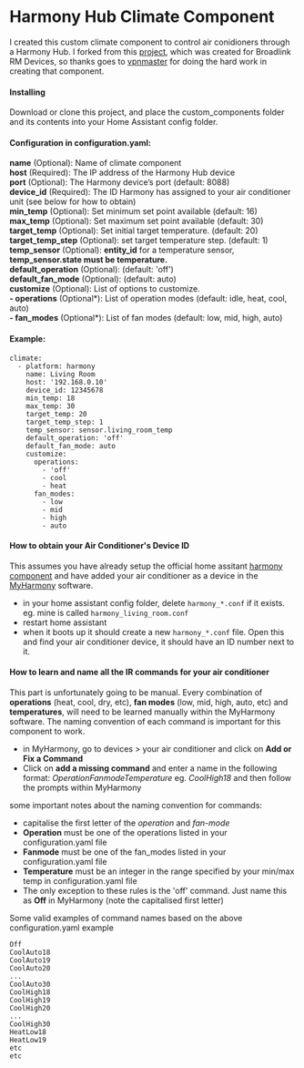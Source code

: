 # Harmony Hub Climate Component

I created this custom climate component to control air conidioners through a Harmony Hub. I forked from this [project](https://github.com/vpnmaster/homeassistant-custom-components), which was created for Broadlink RM Devices, so thanks goes to [vpnmaster](https://github.com/vpnmaster) for doing the hard work in creating that component.

#### Installing
Download or clone this project, and place the custom_components folder and its contents into your Home Assistant config folder.



#### Configuration in configuration.yaml:
**name** (Optional): Name of climate component<br />
**host** (Required): The IP address of the Harmony Hub device<br />
**port** (Optional): The Harmony device’s port (default: 8088)<br />
**device_id** (Required): The ID Harmony has assigned to your air conditioner unit (see below for how to obtain)<br />
**min_temp** (Optional): Set minimum set point available (default: 16)<br />
**max_temp** (Optional): Set maximum set point available (default: 30)<br />
**target_temp** (Optional): Set initial target temperature. (default: 20)<br />
**target_temp_step** (Optional): set target temperature step. (default: 1)<br />
**temp_sensor** (Optional): **entity_id** for a temperature sensor, **temp_sensor.state must be temperature.**<br />
**default_operation** (Optional): (default: 'off')<br />
**default_fan_mode** (Optional): (default: auto)<br />
**customize** (Optional): List of options to customize.<br />
  **- operations** (Optional*): List of operation modes (default: idle, heat, cool, auto)<br />
  **- fan_modes** (Optional*): List of fan modes (default: low, mid, high, auto)<br />
  
#### Example:
```
climate:
  - platform: harmony
    name: Living Room
    host: '192.168.0.10'
    device_id: 12345678
    min_temp: 18
    max_temp: 30
    target_temp: 20
    target_temp_step: 1
    temp_sensor: sensor.living_room_temp
    default_operation: 'off'
    default_fan_mode: auto
    customize:
      operations:
        - 'off'
        - cool
        - heat
      fan_modes:
        - low
        - mid
        - high
        - auto
```

#### How to obtain your Air Conditioner's Device ID

This assumes you have already setup the official home assitant [harmony component](https://www.home-assistant.io/components/remote.harmony/) and have added your air conditioner as a device in the [MyHarmony](https://www.myharmony.com) software.
* in your home assistant config folder, delete `harmony_*.conf` if it exists. eg. mine is called `harmony_living_room.conf`
* restart home assistant
* when it boots up it should create a new `harmony_*.conf` file. Open this and find your air conditioner device, it should have an ID number next to it.

#### How to learn and name all the IR commands for your air conditioner
This part is unfortunately going to be manual. Every combination of **operations** (heat, cool, dry, etc), **fan modes** (low, mid, high, auto, etc) and **temperatures**, will need to be learned manually within the MyHarmony software. The naming convention of each command is important for this component to work.

* in MyHarmony, go to devices > your air conditioner and click on **Add or Fix a Command**
* Click on **add a missing command** and enter a name in the following format: *OperationFanmodeTemperature* eg. *CoolHigh18* and then follow the prompts within MyHarmony
    
some important notes about the naming convention for commands:
* capitalise the first letter of the *operation* and *fan-mode*
* **Operation** must be one of the operations listed in your configuration.yaml file
* **Fanmode** must be one of the fan_modes listed in your configuration.yaml file
* **Temperature** must be an integer in the range specified by your min/max temp in configuration.yaml file
* The only exception to these rules is the 'off' command. Just name this as **Off** in MyHarmony (note the capitalised first letter)

Some valid examples of command names based on the above configuration.yaml example
```
Off
CoolAuto18
CoolAuto19
CoolAuto20
...
CoolAuto30
CoolHigh18
CoolHigh19
CoolHigh20
...
CoolHigh30
HeatLow18
HeatLow19
etc
etc 
```
